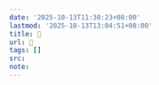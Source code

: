 ```yaml
---
date: '2025-10-13T11:30:23+08:00'
lastmod: '2025-10-13T13:04:51+08:00'
title: 󰥨
url: 󰥨
tags: []
src:
note:
---
```

